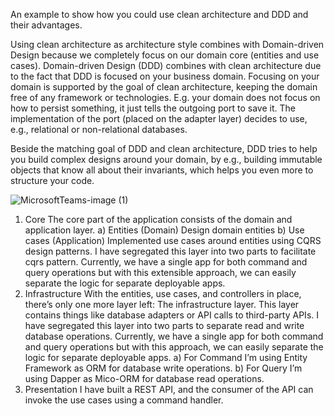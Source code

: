 An example to show how you could use clean architecture and DDD and their advantages.

Using clean architecture as architecture style combines with Domain-driven Design because we completely focus on our domain core (entities and use cases). Domain-driven Design (DDD) combines with clean architecture due to the fact that DDD is focused on your business domain. Focusing on your domain is supported by the goal of clean architecture, keeping the domain free of any framework or technologies. E.g. your domain does not focus on how to persist something, it just tells the outgoing port to save it. The implementation of the port (placed on the adapter layer) decides to use, e.g., relational or non-relational databases.

Beside the matching goal of DDD and clean architecture, DDD tries to help you build complex designs around your domain, by e.g., building immutable objects that know all about their invariants, which helps you even more to structure your code.

![MicrosoftTeams-image (1)](https://user-images.githubusercontent.com/46405345/215432343-2e68656c-5372-4bcf-a791-15a530fb2d32.png)



1. Core
The core part of the application consists of the domain and application layer.
a) Entities (Domain)
Design domain entities
b) Use cases (Application)
Implemented use cases around entities using CQRS design patterns.
I have segregated this layer into two parts to facilitate cqrs pattern. Currently, we have a single app for both command and query operations but with this extensible approach, we can easily separate the logic for separate deployable apps.
2. Infrastructure
With the entities, use cases, and controllers in place, there’s only one more layer left: The infrastructure layer. This layer contains things like database adapters or API calls to third-party APIs.
I have segregated this layer into two parts to separate read and write database operations. Currently, we have a single app for both command and query operations but with this approach, we can easily separate the logic for separate deployable apps.
a)	For Command 
I’m using Entity Framework as ORM for database write operations.
b)	For Query
I’m using Dapper as Mico-ORM for database read operations.
3. Presentation
I have built a REST API, and the consumer of the API can invoke the use cases using a command handler.
